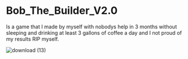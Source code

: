 # Bob_The_Builder_V2.0

Is a game that I made by myself with nobodys help in 3 months without sleeping and drinking at least 3 gallons of coffee a day and I not proud of my results RIP myself.



![download (13)](https://user-images.githubusercontent.com/128888073/229270526-e73caf49-b0ad-46b2-b8e1-520e481b7d25.jpg)
